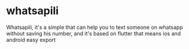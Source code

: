 # whatsapili
Whatsapili, it's a simple that can help you to text someone on whatsapp without saving his number, and it's based on flutter that means ios and android easy export
